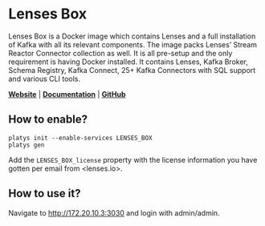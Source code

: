# Lenses Box

Lenses Box is a Docker image which contains Lenses and a full installation of Kafka with all its relevant components. The image packs Lenses’ Stream Reactor Connector collection as well. It is all pre-setup and the only requirement is having Docker installed. It contains Lenses, Kafka Broker, Schema Registry, Kafka Connect, 25+ Kafka Connectors with SQL support and various CLI tools.

**[Website](https://lenses.io/)** | **[Documentation](https://docs.lenses.io/3.0/dev/lenses-box/)** | **[GitHub](https://github.com/lensesio/fast-data-dev)**

## How to enable?

```
platys init --enable-services LENSES_BOX
platys gen
```

Add the `LENSES_BOX_license` property with the license information you have gotten per email from <lenses.io>.

## How to use it?

Navigate to <http://172.20.10.3:3030> and login with admin/admin.
